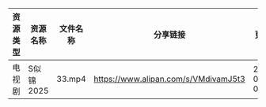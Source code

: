 | 资源类型 | 资源名称    | 文件名称   | 分享链接                                 | 更新时间                |
| ---- | ------- | ------ | ------------------------------------ | ------------------- |
| 电视剧  | S似锦2025 | 33.mp4 | https://www.alipan.com/s/VMdivamJ5t3 | 2025-03-18 00:07:02 |

